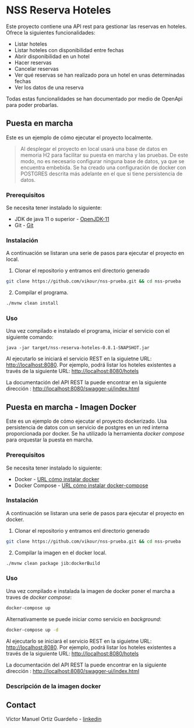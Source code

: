# NSS Reserva Hoteles

Este proyecto contiene una API rest para gestionar las reservas en hoteles. 
Ofrece la siguientes funcionalidades:

- Listar hoteles
- Listar hoteles con disponibilidad entre fechas
- Abrir disponibilidad en un hotel
- Hacer reservas
- Cancelar reservas
- Ver qué reservas se han realizado pora un hotel en unas determinadas fechas
- Ver los datos de una reserva

Todas estas funcionalidades se han documentado por medio de OpenApi para poder probarlas.

## Puesta en marcha

Este es un ejemplo de cómo ejecutar el proyecto localmente. 
> Al desplegar el proyecto en local usará una base de datos en memoria H2 para facilitar su puesta en marcha y las pruebas. De este modo, no es necesario configurar ninguna base de datos, ya que se encuentra embebida. Se ha creado una configuración de docker con POSTGRES descrita más adelante en el que si tiene persistencia de datos.

### Prerequisitos
Se necesita tener instalado lo siguiente:

- JDK de java 11 o superior - [OpenJDK-11](https://openjdk.java.net/projects/jdk/11/)
- Git - [Git](https://git-scm.com/downloads)

### Instalación
A continuación se listaran una serie de pasos para ejecutar el proyecto en local. 

1. Clonar el repositorio y entramos enl directorio generado

```sh
git clone https://github.com/vikour/nss-prueba.git && cd nss-prueba
```
2. Compilar el programa.

```sh
./mvnw clean install
```
### Uso

Una vez compilado e instalado el programa, iniciar el servicio con el siguiente comando:
```
java -jar target/nss-reserva-hoteles-0.8.1-SNAPSHOT.jar
```
Al ejecutarlo se iniciará el servicio REST en la siguietne URL: [http://localhost:8080](http://localhost:8080). Por ejemplo, podrá listar los hoteles existentes a través de la siguiente URL: [http://localhost:8080/hotels](http://localhost:8080/hotels)

La documentación del API REST la puede encontrar en la siguiente dirección : [http://localhost:8080/swagger-ui/index.html](http://localhost:8080/swagger-ui/index.html)

## Puesta en marcha - Imagen Docker

Este es un ejemplo de cómo ejecutar el proyecto dockerizado. Usa persistencia de datos con un servicio de postgres en un red interna proporcionada por docker. Se ha utilizado la herramienta _docker compose_ para orquestar la puesta en marcha.

### Prerequisitos
Se necesita tener instalado lo siguiente:

- Docker - [URL cómo instalar docker](https://docs.docker.com/engine/install/)
- Docker Compose - [URL cómo instalar docker-compose](https://docs.docker.com/compose/install/)

### Instalación
A continuación se listaran una serie de pasos para ejecutar el proyecto en docker.

1. Clonar el repositorio y entramos enl directorio generado

```sh
git clone https://github.com/vikour/nss-prueba.git && cd nss-prueba
```
2. Compilar la imagen en el docker local.

```sh
./mvnw clean package jib:dockerBuild
```
### Uso

Una vez compilado e instalada la imagen de docker poner el marcha a traves de _docker compose_:
```sh
docker-compose up
```
Alternativamente se puede iniciar como servicio en _background_:
```sh
docker-compose up -d
```

Al ejecutarlo se iniciará el servicio REST en la siguietne URL: [http://localhost:8080](http://localhost:8080). Por ejemplo, podrá listar los hoteles existentes a través de la siguiente URL: [http://localhost:8080/hotels](http://localhost:8080/hotels)

La documentación del API REST la puede encontrar en la siguiente dirección : [http://localhost:8080/swagger-ui/index.html](http://localhost:8080/swagger-ui/index.html)

### Descripción de la imagen docker


## Contact

Víctor Manuel Ortiz Guardeño - [linkedin](https://www.linkedin.com/in/vikour)